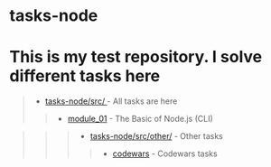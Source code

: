 # tasks-node
# This is my test repository. I solve different tasks here

> * [tasks-node/src/ ](https://github.com/dankozz1t/tasks-node/tree/main/src) - All tasks are here
>> * [module_01](https://github.com/dankozz1t/tasks-node/tree/main/src/module_01) - The Basic of Node.js (CLI)


>>> * [tasks-node/src/other/](https://github.com/dankozz1t/tasks-node/tree/main/src/other) - Other tasks
>>>> * [codewars](https://github.com/dankozz1t/tasks-node/tree/main/src/other/codewars) - Codewars tasks 
